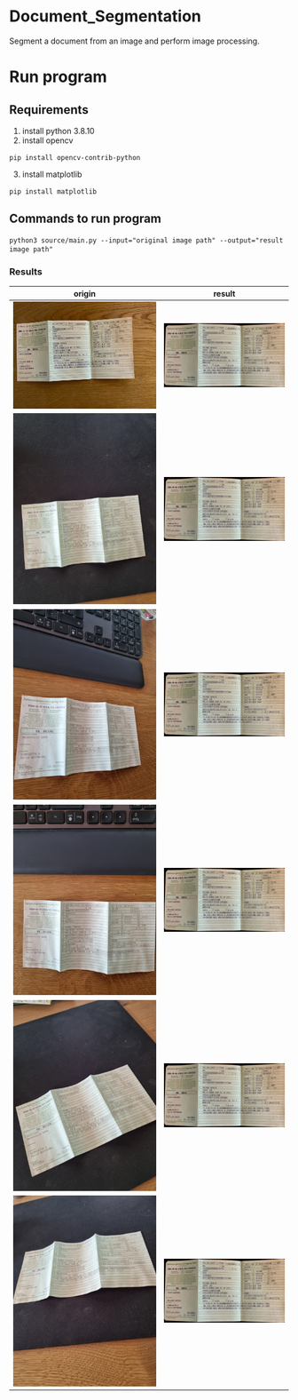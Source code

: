 # Document_Segmentation
Segment a document from an image and perform image processing.

# Run program

## Requirements
1. install python 3.8.10
2. install opencv
```shell
pip install opencv-contrib-python
```
3. install matplotlib
```shell
pip install matplotlib
```

## Commands to run program
```shell
python3 source/main.py --input="original image path" --output="result image path"
```

### Results
| origin | result |
| ------ | ------ |
| ![1.jpg](images/1.jpg) | ![1.jpg](result/1.jpg) |
| ![2.jpg](images/2.jpg) | ![2.jpg](result/1.jpg) |
| ![3.jpg](images/3.jpg) | ![3.jpg](result/1.jpg) |
| ![4.jpg](images/4.jpg) | ![4.jpg](result/1.jpg) |
| ![5.jpg](images/5.jpg) | ![5.jpg](result/1.jpg) |
| ![6.jpg](images/6.jpg) | ![6.jpg](result/1.jpg) |